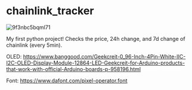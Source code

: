 # chainlink_tracker

![9f3nbc5bqml71](https://user-images.githubusercontent.com/69079343/132770880-8e990f16-0ebc-4cce-823f-51e34028a692.png)

My first python project!
Checks the price, 24h change, and 7d change of chainlink (every 5min).

OLED: https://www.banggood.com/Geekcreit-0_96-Inch-4Pin-White-IIC-I2C-OLED-Display-Module-12864-LED-Geekcreit-for-Arduino-products-that-work-with-official-Arduino-boards-p-958196.html

Font: https://www.dafont.com/pixel-operator.font
